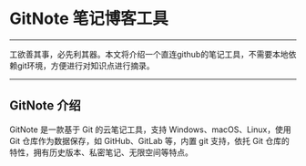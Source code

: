 # GitNote 笔记博客工具
***
工欲善其事，必先利其器。本文将介绍一个直连github的笔记工具，不需要本地依赖git环境，方便进行对知识点进行摘录。
***
## GitNote 介绍
GitNote 是一款基于 Git 的云笔记工具，支持 Windows、macOS、Linux，使用 Git 仓库作为数据保存，如 GitHub、GitLab 等，内置 git 支持，依托 Git 仓库的特性，拥有历史版本、私密笔记、无限空间等特点。

## 
